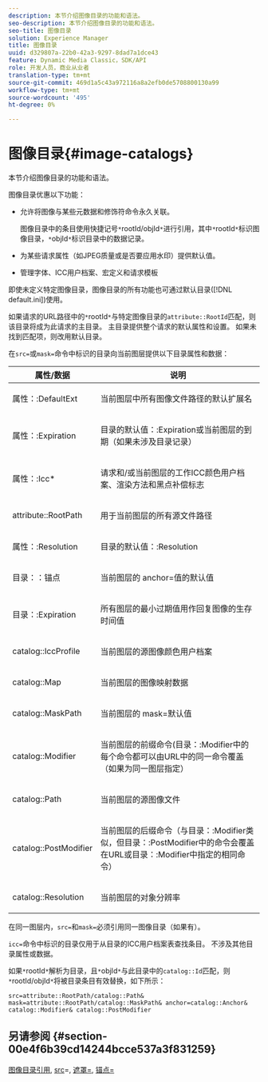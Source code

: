 ```yaml
---
description: 本节介绍图像目录的功能和语法。
seo-description: 本节介绍图像目录的功能和语法。
seo-title: 图像目录
solution: Experience Manager
title: 图像目录
uuid: d329807a-22b0-42a3-9297-8dad7a1dce43
feature: Dynamic Media Classic，SDK/API
role: 开发人员，商业从业者
translation-type: tm+mt
source-git-commit: 469d1a5c43a972116a8a2efb0de5708800130a99
workflow-type: tm+mt
source-wordcount: '495'
ht-degree: 0%

---
```



# 图像目录{#image-catalogs}

本节介绍图像目录的功能和语法。

图像目录优惠以下功能：

* 允许将图像与某些元数据和修饰符命令永久关联。

   图像目录中的条目使用快捷记号`*`rootId/objId`*`进行引用，其中`*`rootId`*`标识图像目录，`*`objId`*`标识目录中的数据记录。
* 为某些请求属性（如JPEG质量或是否要应用水印）提供默认值。
* 管理字体、ICC用户档案、宏定义和请求模板

即使未定义特定图像目录，图像目录的所有功能也可通过默认目录([!DNL default.ini])使用。

如果请求的URL路径中的`*`rootId`*`与特定图像目录的`attribute::RootId`匹配，则该目录将成为此请求的主目录。 主目录提供整个请求的默认属性和设置。 如果未找到匹配项，则改用默认目录。

在`src=`或`mask=`命令中标识的目录向当前图层提供以下目录属性和数据：

<table id="table_D3FA66EA5D054745900DE5A120885AA8"> 
 <thead> 
  <tr> 
   <th class="entry"> <b> 属性/数据</b> </th> 
   <th class="entry"> <b> 说明</b> </th> 
  </tr> 
 </thead>
 <tbody> 
  <tr> 
   <td> <p> <span class="codeph"> 属性：:DefaultExt</span> </p> </td> 
   <td> <p> 当前图层中所有图像文件路径的默认扩展名 </p> </td> 
  </tr> 
  <tr> 
   <td> <p> <span class="codeph"> 属性：:Expiration</span> </p> </td> 
   <td> <p> <span class="codeph">目录的默认值：:Expiration</span>或当前图层的到期（如果未涉及目录记录） </p> </td> 
  </tr> 
  <tr> 
   <td> <p> <span class="codeph"> 属性：:Icc*</span> </p> </td> 
   <td> <p> 请求和/或当前图层的工作ICC颜色用户档案、渲染方法和黑点补偿标志 </p> </td> 
  </tr> 
  <tr> 
   <td> <p> <span class="codeph"> attribute::RootPath</span> </p> </td> 
   <td> <p> 用于当前图层的所有源文件路径 </p> </td> 
  </tr> 
  <tr> 
   <td> <p> <span class="codeph"> 属性：:Resolution</span> </p> </td> 
   <td> <p> <span class="codeph">目录的默认值：:Resolution</span> </p> </td> 
  </tr> 
  <tr> 
   <td> <p> <span class="codeph"> 目录：：锚点</span> </p> </td> 
   <td> <p> 当前图层的<span class="codeph"> anchor=</span>值的默认值 </p> </td> 
  </tr> 
  <tr> 
   <td> <p> <span class="codeph"> 目录：:Expiration</span> </p> </td> 
   <td> <p> 所有图层的最小过期值用作回复图像的生存时间值 </p> </td> 
  </tr> 
  <tr> 
   <td> <p> <span class="codeph"> catalog::IccProfile</span> </p> </td> 
   <td> <p> 当前图层的源图像颜色用户档案 </p> </td> 
  </tr> 
  <tr> 
   <td> <p> <span class="codeph"> catalog::Map</span> </p> </td> 
   <td> <p> 当前图层的图像映射数据 </p> </td> 
  </tr> 
  <tr> 
   <td> <p> <span class="codeph"> catalog::MaskPath</span> </p> </td> 
   <td> <p> 当前图层的<span class="codeph"> mask=</span>默认值 </p> </td> 
  </tr> 
  <tr> 
   <td> <p> <span class="codeph"> catalog::Modifier</span> </p> </td> 
   <td> <p> 当前图层的前缀命令(<span class="codeph">目录：:Modifier</span>中的每个命令都可以由URL中的同一命令覆盖（如果为同一图层指定） </p> </td> 
  </tr> 
  <tr> 
   <td> <p> <span class="codeph"> catalog::Path</span> </p> </td> 
   <td> <p> 当前图层的源图像文件 </p> </td> 
  </tr> 
  <tr> 
   <td> <p> <span class="codeph"> catalog::PostModifier</span> </p> </td> 
   <td> <p> 当前图层的后缀命令（与<span class="codeph">目录：:Modifier</span>类似，但<span class="codeph">目录：:PostModifier</span>中的命令会覆盖在URL或<span class="codeph">目录：:Modifier</span>中指定的相同命令） </p> </td> 
  </tr> 
  <tr> 
   <td> <p> <span class="codeph"> catalog::Resolution</span> </p> </td> 
   <td> <p> 当前图层的对象分辨率 </p> </td> 
  </tr> 
 </tbody> 
</table>

在同一图层内，`src=`和`mask=`必须引用同一图像目录（如果有）。

`icc=`命令中标识的目录仅用于从目录的ICC用户档案表查找条目。 不涉及其他目录属性或数据。

如果`*`rootId`*`解析为目录，且`*`objId`*`与此目录中的`catalog::Id`匹配，则`*`rootId/objId`*`将被目录条目有效替换，如下所示：

`src=attribute::RootPath/catalog::Path& mask=attribute::RootPath/catalog::MaskPath& anchor=catalog::Anchor& catalog::Modifier& catalog::PostModifier`

## 另请参阅 {#section-00e4f6b39cd14244bcce537a3f831259}

[图像目录引用](../../../../../is-api/image-catalog/image-serving-api-ref/c-image-catalog-reference/c-overview/c-overview.md#concept-9ce2b6a133de45f783e95cabc5810ac3), [src](../../../../../is-api/http-ref/image-serving-api-ref/c-http-protocol-reference/c-command-reference/r-src.md#reference-f6506637778c4c69bf106a7924a91ab1)=, [遮罩=](../../../../../is-api/http-ref/image-serving-api-ref/c-http-protocol-reference/c-command-reference/r-mask.md#reference-922254e027404fb890b850e2723ee06e), [锚点=](../../../../../is-api/http-ref/image-serving-api-ref/c-http-protocol-reference/c-command-reference/r-anchor.md#reference-6661e548ab284b82828d8d94c8ddeb7c)
